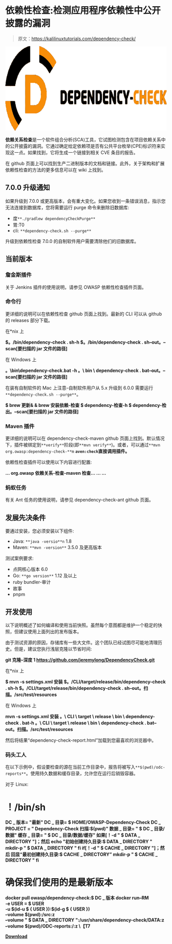 # 依赖性检查:检测应用程序依赖性中公开披露的漏洞

> 原文：<https://kalilinuxtutorials.com/dependency-check/>

[![](img/ff95637f52ea53f4b38574f712b3157d.png)](https://blogger.googleusercontent.com/img/b/R29vZ2xl/AVvXsEi40P9vMQJzRFQEoWJgmzR5u64p2XP3cFr-_xrymVBfBcGwUWMu3GVZ9rasFObbLCUHyx_-7S10r1pkV4zjPvcTph7siBkH-hr3T8H5cw29flQv_aEZ0-MQ9P-G_KRigY2Zv6e6yuh09myWinDHt7ytCVRKSv8JaMLPRZsqHPDfLhTkgQekrOn14ldl/s728/0_019M-AX2Q5ztLYek%20(1).png)

**依赖关系检查**是一个软件组合分析(SCA)工具，它试图检测包含在项目依赖关系中的公开披露的漏洞。它通过确定给定依赖项是否有公共平台枚举(CPE)标识符来实现这一点。如果找到，它将生成一个链接到相关 CVE 条目的报告。

在 github 页面上可以找到生产二进制版本的文档和链接。此外，关于架构和扩展依赖性检查的方法的更多信息可以在 wiki 上找到。

## 7.0.0 升级通知

如果升级到 7.0.0 或更高版本，会有重大变化。如果您收到一条错误消息，指示您无法连接到数据库，您将需要运行 purge 命令来删除旧数据库:

*   度`**./gradlew dependencyCheckPurge**`
*   胃:T0
*   cli: `**dependency-check.sh --purge**`

升级到依赖性检查 7.0.0 的自制软件用户需要清除他们的旧数据库。

## 当前版本

### 詹金斯插件

关于 Jenkins 插件的使用说明，请参见 OWASP 依赖性检查插件页面。

### 命令行

更详细的说明可以在依赖性检查 github 页面上找到。最新的 CLI 可以从 github 的 releases 部分下载。

在*nix 上

**$。/bin/dependency-check . sh-h
$。/bin/dependency-check . sh–out。–scan[要扫描的 jar 文件的路径]**

在 Windows 上

**。\bin\dependency-check.bat -h
。\ bin \ dependency-check . bat–out。–scan[要扫描的 jar 文件的路径]**

在装有自制软件的 Mac 上注意–自制软件用户从 5.x 升级到 6.0.0 需要运行`**dependency-check.sh --purge**`。

**$ brew 更新& & brew 安装依赖-检查
$ dependency-检查-h
$ dependency-检出。–scan[要扫描的 jar 文件的路径]**

### Maven 插件

更详细的说明可以在 dependency-check-maven github 页面上找到。默认情况下，插件被绑定到`**verify**`阶段(即`**mvn verify**`)。或者，可以通过`**mvn org.owasp:dependency-check-**m` **`aven:check`直接调用插件。**

依赖性检查插件可以使用以下内容进行配置:

**… org.owasp 依赖关系-检查-maven 检查… … …**

### 蚂蚁任务

有关 Ant 任务的使用说明，请参见 dependency-check-ant github 页面。

## 发展先决条件

要通过安装，您必须安装以下组件:

*   Java: `**java -versio**n` 1.8
*   Maven: `**mvn -version**` 3.5.0 及更高版本

测试案例要求:

*   点网核心版本 6.0
*   Go: `**go version**` 1.12 及以上
*   ruby bundler-审计
*   故事
*   pnpm

## 开发使用

以下说明概述了如何编译和使用当前快照。虽然每个意图都是维护一个稳定的快照，但建议使用上面列出的发布版本。

由于测试资源的原因，存储库有一些大文件。这个团队已经试图尽可能地清理历史。但是，建议您执行浅层克隆以节省时间:

**git 克隆–深度 1 https://github.com/jeremylong/DependencyCheck.git**

在*nix 上

**$ mvn -s settings.xml 安装
$。/CLI/target/release/bin/dependency-check . sh-h
$。/CLI/target/release/bin/dependency-check . sh–out。扫描。/src/test/resources**

在 Windows 上

**mvn -s settings.xml 安装
。\ CLI \ target \ release \ bin \ dependency-check . bat-h
。\ CLI \ target \ release \ bin \ dependency-check . bat–out。扫描。/src/test/resources**

然后将结果“dependency-check-report.html”加载到您最喜欢的浏览器中。

### 码头工人

在以下示例中，假设要检查的源在当前工作目录中，报告将被写入`**$(pwd)/odc-reports**`。使用持久数据和缓存目录，允许您在运行后销毁容器。

对于 Linux:

# ！/bin/sh

**DC _ 版本= "最新"
DC _ 目录= $ HOME/OWASP-Dependency-Check
DC _ PROJECT = " Dependency-Check 扫描:$(pwd)"
数据 _ 目录= " $ DC _ 目录/数据"
缓存 _ 目录= " $ DC _ 目录/数据/缓存"
如果[！-d " $ DATA _ DIRECTORY "]；然后
echo "初始创建持久目录:$ DATA _ DIRECTORY "
mkdir-p " $ DATA _ DIRECTORY "
fi
if[！-d " $ CACHE _ DIRECTORY "]；然后
回显“最初创建持久目录:$ CACHE _ DIRECTORY”
mkdir-p " $ CACHE _ DIRECTORY "
fi**

# 确保我们使用的是最新版本

**docker pull owasp/dependency-check:$ DC _ 版本
docker run–RM \
-e USER = $ USER \
-u $(id-u $ { USER }):$(id-g $ { USER })\
–volume $(pwd):/src:z \
–volume " $ DATA _ DIRECTORY ":/usr/share/dependency-check/DATA:z \
–volume $(pwd)/ODC-reports:/:z \【T7**

[**Download**](https://github.com/jeremylong/DependencyCheck)